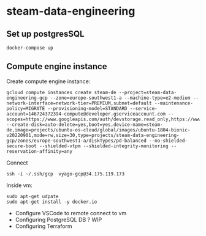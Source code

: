 # steam-data-engineering

## Set up postgresSQL

```{bash}
docker-compose up 
```

## Compute engine instance

Create compute engine instance: 

```{bash}
gcloud compute instances create steam-de --project=steam-data-engineering-gcp --zone=europe-southwest1-a --machine-type=e2-medium --network-interface=network-tier=PREMIUM,subnet=default --maintenance-policy=MIGRATE --provisioning-model=STANDARD --service-account=146724372394-compute@developer.gserviceaccount.com --scopes=https://www.googleapis.com/auth/devstorage.read_only,https://www.googleapis.com/auth/logging.write,https://www.googleapis.com/auth/monitoring.write,https://www.googleapis.com/auth/servicecontrol,https://www.googleapis.com/auth/service.management.readonly,https://www.googleapis.com/auth/trace.append --create-disk=auto-delete=yes,boot=yes,device-name=steam-de,image=projects/ubuntu-os-cloud/global/images/ubuntu-1804-bionic-v20220901,mode=rw,size=30,type=projects/steam-data-engineering-gcp/zones/europe-southwest1-a/diskTypes/pd-balanced --no-shielded-secure-boot --shielded-vtpm --shielded-integrity-monitoring --reservation-affinity=any
```
Connect

```{bash}
ssh -i ~/.ssh/gcp  vyago-gcp@34.175.119.173
```

Inside vm:
```{bash}
sudo apt-get udpate
sudo apt-get install -y docker.io
```

- Configure VSCode to remote connect to vm
- Configuring PostgreSQL DB ?  WIP
- Configuring Terraform
